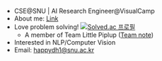 - CSE@SNU | AI Research Engineer@VisualCamp
- About me: [Link](http://DHdroid.github.io/about/)
- Love problem solving! [![Solved.ac 프로필](http://mazassumnida.wtf/api/mini/generate_badge?boj=dhdroid)](https://solved.ac/dhdroid)
  - A member of Team Little Piplup ([Team note](https://github.com/gratus907/Little_Piplup))
- Interested in NLP/Computer Vision
- Email: happydh1@snu.ac.kr
